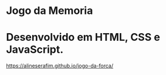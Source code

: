 # Jogo da Memoria

# Desenvolvido em HTML, CSS e JavaScript.

https://alineserafim.github.io/jogo-da-forca/
